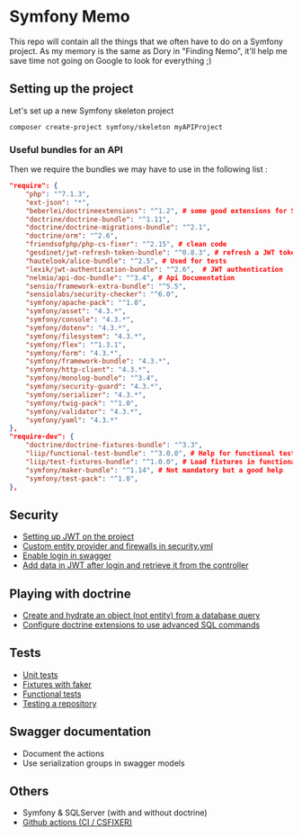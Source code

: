 # Symfony Memo

This repo will contain all the things that we often have to do on a Symfony project.
As my memory is the same as Dory in "Finding Nemo", it'll help me save time not going on Google to look for everything ;) 

## Setting up the project

Let's set up a new Symfony skeleton project 
```Shell
composer create-project symfony/skeleton myAPIProject
```

### Useful bundles for an API

Then we require the bundles we may have to use in the following list : 

```json
"require": {
    "php": "^7.1.3",
    "ext-json": "*",
    "beberlei/doctrineextensions": "^1.2", # some good extensions for SQL queries 
    "doctrine/doctrine-bundle": "^1.11",
    "doctrine/doctrine-migrations-bundle": "^2.1",
    "doctrine/orm": "^2.6",
    "friendsofphp/php-cs-fixer": "^2.15", # clean code
    "gesdinet/jwt-refresh-token-bundle": "^0.8.3", # refresh a JWT token
    "hautelook/alice-bundle": "^2.5", # Used for tests
    "lexik/jwt-authentication-bundle": "^2.6",  # JWT authentication
    "nelmio/api-doc-bundle": "^3.4", # Api Documentation
    "sensio/framework-extra-bundle": "^5.5",
    "sensiolabs/security-checker": "^6.0",
    "symfony/apache-pack": "^1.0",
    "symfony/asset": "4.3.*",
    "symfony/console": "4.3.*",
    "symfony/dotenv": "4.3.*",
    "symfony/filesystem": "4.3.*",
    "symfony/flex": "^1.3.1",
    "symfony/form": "4.3.*",
    "symfony/framework-bundle": "4.3.*",
    "symfony/http-client": "4.3.*",
    "symfony/monolog-bundle": "^3.4",
    "symfony/security-guard": "4.3.*",
    "symfony/serializer": "4.3.*",
    "symfony/twig-pack": "^1.0",
    "symfony/validator": "4.3.*",
    "symfony/yaml": "4.3.*"
},
"require-dev": {
    "doctrine/doctrine-fixtures-bundle": "^3.3",
    "liip/functional-test-bundle": "^3.0.0", # Help for functional tests
    "liip/test-fixtures-bundle": "^1.0.0", # Load fixtures in functional tests
    "symfony/maker-bundle": "^1.14", # Not mandatory but a good help
    "symfony/test-pack": "^1.0",
},
```

## Security 
- [Setting up JWT on the project](security/setting-up-jwt.md)
- [Custom entity provider and firewalls in security.yml](security/custom-provider.md)
- [Enable login in swagger](security/login-in-swagger.md)
- [Add data in JWT after login and retrieve it from the controller](security/add-data-in-jwt.md)

## Playing with doctrine
- [Create and hydrate an object (not entity) from a database query](doctrine/hydrate-object-from-query.md)
- [Configure doctrine extensions to use advanced SQL commands](doctrine/extensions.md)

## Tests
- [Unit tests](test/unit-tests.md)
- [Fixtures with faker](test/fixtures-with-faker.md)
- [Functional tests](test/functional-tests.md)
- [Testing a repository](test/test-a-repository.md)

## Swagger documentation
- Document the actions
- Use serialization groups in swagger models

## Others
- Symfony & SQLServer (with and without doctrine)
- [Github actions (CI / CSFIXER)](others/github-actions.md)
